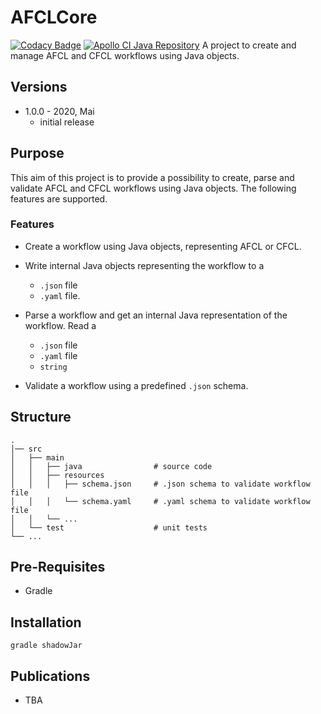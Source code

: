 # AFCLCore

[![Codacy Badge](https://app.codacy.com/project/badge/Grade/cdd3348ca01345e8b8bbff24707d46c1)](https://www.codacy.com/gh/Apollo-AFCL/AFCLCore-AFCLv1.1/dashboard?utm_source=github.com&amp;utm_medium=referral&amp;utm_content=Apollo-AFCL/AFCLCore-AFCLv1.1&amp;utm_campaign=Badge_Grade)
[![Apollo CI Java Repository](https://github.com/Apollo-AFCL/AFCLCore-AFCLv1.1/actions/workflows/gradle.yml/badge.svg)](https://github.com/Apollo-AFCL/AFCLCore-AFCLv1.1/actions/workflows/gradle.yml)
A project to create and manage AFCL and CFCL workflows using Java objects.
 
## Versions
-   1.0.0 - 2020, Mai
    -   initial release

## Purpose
This aim of this project is to provide a possibility to create, parse and validate AFCL and CFCL workflows using Java objects. The following features are supported.  

### Features
-   Create a workflow using Java objects, representing AFCL or CFCL. 

-   Write internal Java objects representing the workflow to a 
    -   `.json` file
    -   `.yaml` file.

-   Parse a workflow and get an internal Java representation of the workflow. Read a 
    -   `.json` file
    -   `.yaml` file
    -   `string`

-   Validate a workflow using a predefined `.json` schema. 

## Structure
```text
.
│── src                         
│   ├── main                   
│   │   ├── java                # source code
│   │   ├── resources           
│   │   │   ├── schema.json     # .json schema to validate workflow file
│   │   │   └── schema.yaml     # .yaml schema to validate workflow file
│   │   └── ...
│   └── test                    # unit tests
└── ...
```

## Pre-Requisites
-   Gradle

## Installation
`gradle shadowJar`

## Publications
-   TBA

